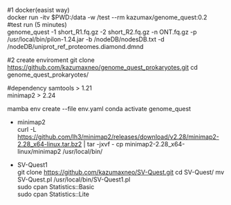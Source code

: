 #1 docker(easist way)  
docker run -itv $PWD:/data -w /test --rm kazumax/genome_quest:0.2  
#test run (5 minutes)  
genome_quest -1 short_R1.fq.gz -2 short_R2.fq.gz -n ONT.fq.gz -p /usr/local/bin/pilon-1.24.jar -b /nodeDB/nodesDB.txt -d /nodeDB/uniprot_ref_proteomes.diamond.dmnd  






#2 create enviroment
git clone https://github.com/kazumaxneo/genome_quest_prokaryotes.git
cd genome_quest_prokaryotes/

#dependency
samtools > 1.21  
minimap2  > 2.24

mamba env create --file env.yaml
conda activate genome_quest

- minimap2  
curl -L https://github.com/lh3/minimap2/releases/download/v2.28/minimap2-2.28_x64-linux.tar.bz2 | tar -jxvf -
cp minimap2-2.28_x64-linux/minimap2 /usr/local/bin/

- SV-Quest1  
git clone https://github.com/kazumaxneo/SV-Quest.git
cd SV-Quest/
mv SV-Quest.pl /usr/local/bin/SV-Quest1.pl  
sudo cpan Statistics::Basic  
sudo cpan Statistics::Lite  
